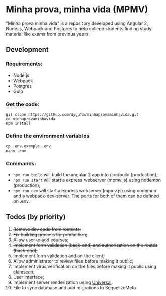 # Minha prova, minha vida (MPMV)

"Minha prova minha vida" is a repository developed using Angular 2, Node.js, Webpack and Postgres to help college students finding study material like exams from previous years.

## Development

### Requirements:

* Node.js
* Webpack
* Postgres
* Gulp

### Get the code:
```
git clone https://github.com/dygufa/minhaprovaminhavida.git
cd minhaprovaminhavida
npm install
```

### Define the environment variables
```
cp .env.example .env
nano .env
```

### Commands:

- `npm run build` will build the angular 2 app into /src/build (production);
- `npm run start` will start a express webserver (mpmv.js) using nodemon (production);
- `npm run dev` will start a express webserver (mpmv.js) using nodemon and a webpack-dev-server. The ports for both of them can be defined on .env.

## Todos (by priority)

1. ~~Remove dev code from router.ts;~~
2. ~~Fix building process for production;~~
3. ~~Allow user to add courses;~~
4. ~~Implement form validation (back-end) and authorization on the routes (back-end);~~
5. ~~Implement form validation and on the client~~;
6. Allow administrator to review files before making it public;
7. Implement virus verification on the files before making it public using [clamscan](https://www.npmjs.com/package/clamscan);
8. User interface;
9. Implement server renderization using [Universal](https://universal.angular.io/).
10. File to sync database and add migrations to SequelizeMeta

